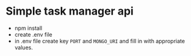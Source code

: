 # Simple task manager api

- npm install
- create .env file
- in .env file create key `PORT` and `MONGO_URI` and fill in with appropriate values.
